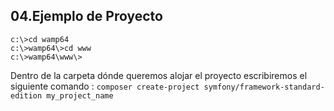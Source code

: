 04.Ejemplo de Proyecto
----------------------
```
c:\>cd wamp64
c:\>wamp64\>cd www
c:\>wamp64\www\>
```

Dentro de la carpeta dónde queremos alojar el proyecto escribiremos el siguiente comando : `composer create-project symfony/framework-standard-edition my_project_name`
